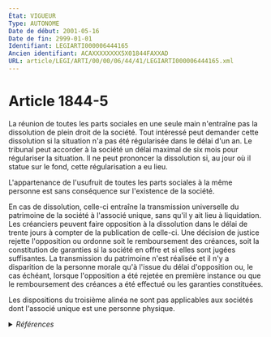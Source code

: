 ```yaml
---
État: VIGUEUR
Type: AUTONOME
Date de début: 2001-05-16
Date de fin: 2999-01-01
Identifiant: LEGIARTI000006444165
Ancien identifiant: ACAXXXXXXXX5X01844FAXXAD
URL: article/LEGI/ARTI/00/00/06/44/41/LEGIARTI000006444165.xml
---
```


<h1>Article 1844-5</h1>

La réunion de toutes les parts sociales en une seule main n'entraîne pas la
dissolution de plein droit de la société. Tout intéressé peut demander cette
dissolution si la situation n'a pas été régularisée dans le délai d'un an. Le
tribunal peut accorder à la société un délai maximal de six mois pour
régulariser la situation. Il ne peut prononcer la dissolution si, au jour où il
statue sur le fond, cette régularisation a eu lieu.<br />

L'appartenance de l'usufruit de toutes les parts sociales à la même personne est
sans conséquence sur l'existence de la société.<br />

En cas de dissolution, celle-ci entraîne la transmission universelle du
patrimoine de la société à l'associé unique, sans qu'il y ait lieu à
liquidation. Les créanciers peuvent faire opposition à la dissolution dans le
délai de trente jours à compter de la publication de celle-ci. Une décision de
justice rejette l'opposition ou ordonne soit le remboursement des créances, soit
la constitution de garanties si la société en offre et si elles sont jugées
suffisantes. La transmission du patrimoine n'est réalisée et il n'y a
disparition de la personne morale qu'à l'issue du délai d'opposition ou, le cas
échéant, lorsque l'opposition a été rejetée en première instance ou que le
remboursement des créances a été effectué ou les garanties constituées.<br />

Les dispositions du troisième alinéa ne sont pas applicables aux sociétés dont
l'associé unique est une personne physique.


<details>
  <summary><em>Références</em></summary>

  <h2>Articles faisant référence à l'article</h2>
  
  <ul>
    <li>
      <a href="https://legal.tricoteuses.fr//redirection/LEGIARTI000006516865?vers=git&vers=legifrance">LOI n° 2001-420 du 15 mai 2001 relative aux nouvelles régulations économiques - article 103 ENTIEREMENT_MODIF</a> MODIFICATION cible
    </li>
  </ul>
  
  <h2>Textes faisant référence à l'article</h2>
  
  <ul>
    <li>
      <a href="https://legal.tricoteuses.fr//redirection/JORFTEXT000000684065?vers=git&vers=legifrance">Loi n°88-15 du 5 janvier 1988 RELATIVE AU DEVELOPPEMENT ET A LA TRANSMISSION DES ENTREPRISES</a> SPEC_APPLI cible
    </li>
  </ul>
  
  <h2>Références faites par l'article</h2>
  
  <ul>
    <li>
      1966-07-24 CITATION cible <a href="https://legal.tricoteuses.fr//redirection/LEGIARTI000006279355?vers=git&vers=legifrance">Loi n°66-537 du 24 juillet 1966 sur les sociétés commerciales - article 262-5 AUTONOME ABROGE, en vigueur du 1999-07-13 au 2000-09-21</a>
    </li>
    <li>
      1966-07-24 CITATION cible <a href="https://legal.tricoteuses.fr//redirection/LEGIARTI000006272480?vers=git&vers=legifrance">Loi n°66-537 du 24 juillet 1966 sur les sociétés commerciales - article 36-1 AUTONOME ABROGE, en vigueur du 1985-07-12 au 2000-09-21</a>
    </li>
    <li>
      1966-07-24 CITATION cible <a href="https://legal.tricoteuses.fr//redirection/LEGIARTI000006281634?vers=git&vers=legifrance">Loi n°66-537 du 24 juillet 1966 sur les sociétés commerciales - article 391 AUTONOME ABROGE, en vigueur du 1988-01-06 au 2000-09-21</a>
    </li>
    <li>
      1967-10-02 CITATION cible <a href="https://legal.tricoteuses.fr//redirection/LEGIARTI000033367254?vers=git&vers=legifrance">Décret n°67-868 du 2 octobre 1967 pris pour l'application à la profession de notaire de la loi n° 66-879 du 29 novembre 1966 relative aux sociétés civiles professionnelles - article 84 AUTONOME ABROGE, en vigueur du 2016-11-11 au 2024-09-01</a>
    </li>
    <li>
      1967-10-02 CITATION cible <a href="https://legal.tricoteuses.fr//redirection/LEGIARTI000033367251?vers=git&vers=legifrance">Décret n°67-868 du 2 octobre 1967 pris pour l'application à la profession de notaire de la loi n° 66-879 du 29 novembre 1966 relative aux sociétés civiles professionnelles - article 85 AUTONOME ABROGE, en vigueur du 2016-11-11 au 2024-09-01</a>
    </li>
    <li>
      1969-07-24 CITATION cible <a href="https://legal.tricoteuses.fr//redirection/LEGIARTI000033389395?vers=git&vers=legifrance">Décret n°69-763 du 24 juillet 1969 pris pour l'application à la profession de commissaire-priseur judiciaire de la loi n° 66-879 du 29 novembre 1966 relative aux sociétés civiles professionnelles - article 84 AUTONOME ABROGE, en vigueur du 2016-11-11 au 2022-07-01</a>
    </li>
    <li>
      1969-07-24 CITATION cible <a href="https://legal.tricoteuses.fr//redirection/LEGIARTI000033389513?vers=git&vers=legifrance">Décret n°69-763 du 24 juillet 1969 pris pour l'application à la profession de commissaire-priseur judiciaire de la loi n° 66-879 du 29 novembre 1966 relative aux sociétés civiles professionnelles - article 85 AUTONOME ABROGE, en vigueur du 2016-11-11 au 2022-07-01</a>
    </li>
    <li>
      1969-11-20 CITATION cible <a href="https://legal.tricoteuses.fr//redirection/LEGIARTI000006200448?vers=git&vers=legifrance">Décret n°69-1057 du 20 novembre 1969 relatif à la profession d'avoué de la loi n° 66-879 du 29 novembre 1966 relative aux sociétés civiles professionnelles - article 84 AUTONOME ABROGE, en vigueur du 1992-01-21 au 2012-05-06</a>
    </li>
    <li>
      1969-11-20 CITATION cible <a href="https://legal.tricoteuses.fr//redirection/LEGIARTI000006200450?vers=git&vers=legifrance">Décret n°69-1057 du 20 novembre 1969 relatif à la profession d'avoué de la loi n° 66-879 du 29 novembre 1966 relative aux sociétés civiles professionnelles - article 85 AUTONOME ABROGE, en vigueur du 1992-01-21 au 2012-05-06</a>
    </li>
    <li>
      1969-12-31 CITATION cible <a href="https://legal.tricoteuses.fr//redirection/LEGIARTI000033379959?vers=git&vers=legifrance">Décret n°69-1274 du 31 décembre 1969 pris pour l'application à la profession d'huissier de justice de la loi n° 66-879 du 29 novembre 1966 sur les sociétés civiles professionnelles - article 84 AUTONOME ABROGE, en vigueur du 2016-11-11 au 2022-07-01</a>
    </li>
    <li>
      1969-12-31 CITATION cible <a href="https://legal.tricoteuses.fr//redirection/LEGIARTI000033379956?vers=git&vers=legifrance">Décret n°69-1274 du 31 décembre 1969 pris pour l'application à la profession d'huissier de justice de la loi n° 66-879 du 29 novembre 1966 sur les sociétés civiles professionnelles - article 85 AUTONOME ABROGE, en vigueur du 2016-11-11 au 2022-07-01</a>
    </li>
    <li>
      1978-03-15 CITATION cible <a href="https://legal.tricoteuses.fr//redirection/LEGIARTI000032579849?vers=git&vers=legifrance">Décret n°78-380 du 15 mars 1978 portant application à la profession d'avocat au Conseil d'Etat et à la Cour de cassation de la loi n° 66-879 du 29 novembre 1966 relative aux sociétés civiles professionnelles - article 63 AUTONOME ABROGE, en vigueur du 2016-05-23 au 2024-09-01</a>
    </li>
    <li>
      1978-07-03 CITATION cible <a href="https://legal.tricoteuses.fr//redirection/LEGIARTI000049907260?vers=git&vers=legifrance">Décret n°78-704 du 3 juillet 1978 relatif à l'application de la loi n° 78-9 du 4 janvier 1978 modifiant le titre IX du livre III du code civil - article 8 AUTONOME VIGUEUR, en vigueur depuis le 2024-10-01</a>
    </li>
    <li>
      1984-05-30 CITATION cible <a href="https://legal.tricoteuses.fr//redirection/LEGIARTI000006541515?vers=git&vers=legifrance">Décret n°84-406 du 30 mai 1984 relatif au registre du commerce et des sociétés - article 24 AUTONOME ABROGE, en vigueur du 2005-02-02 au 2007-03-27</a>
    </li>
    <li>
      1985-07-11 CITATION cible <a href="https://legal.tricoteuses.fr//redirection/LEGIARTI000006314339?vers=git&vers=legifrance">Loi n° 85-697 du 11 juillet 1985 relative à l'entreprise unipersonnelle à responsabilité limitée et à l'exploitation agricole à responsabilité limitée - article 11 AUTONOME ABROGE, en vigueur du 1985-07-02 au 1993-07-23</a>
    </li>
    <li>
      1988-01-05 SPEC_APPLI source <a href="https://legal.tricoteuses.fr//redirection/JORFTEXT000000684065?vers=git&vers=legifrance">Loi n°88-15 du 5 janvier 1988 RELATIVE AU DEVELOPPEMENT ET A LA TRANSMISSION DES ENTREPRISES</a>
    </li>
    <li>
      1992-07-20 CITATION cible <a href="https://legal.tricoteuses.fr//redirection/LEGIARTI000006919598?vers=git&vers=legifrance">Décret n°92-680 du 20 juillet 1992 pris pour l'application à la profession d'avocat de la loi n° 66-879 du 29 novembre 1966 relative aux sociétés civiles professionnelles - article 78 AUTONOME ABROGE, en vigueur du 2007-05-16 au 2024-09-01</a>
    </li>
    <li>
      2001-02-16 CITATION cible <a href="https://legal.tricoteuses.fr//redirection/LEGIARTI000006374254?vers=git&vers=legifrance">Décret n°2001-148 du 16 février 2001 relatif aux statuts types des entreprises unipersonnelles sportives à responsabilité limitée - article Annexe AUTONOME ABROGE, en vigueur du 2001-02-18 au 2007-07-25</a>
    </li>
    <li>
      2001-05-15 MODIFICATION source <a href="https://legal.tricoteuses.fr//redirection/LEGIARTI000006516865?vers=git&vers=legifrance">LOI n° 2001-420 du 15 mai 2001 relative aux nouvelles régulations économiques - article 103 ENTIEREMENT_MODIF</a>
    </li>
    <li>
      2004-06-24 CITATION cible <a href="https://legal.tricoteuses.fr//redirection/LEGIARTI000006530466?vers=git&vers=legifrance">Ordonnance n° 2004-604 du 24 juin 2004 portant réforme du régime des valeurs mobilières émises par les sociétés commerciales et extension à l'outre-mer de dispositions ayant modifié la législation commerciale. - article 57 AUTONOME VIGUEUR, en vigueur depuis le 2004-06-26</a>
    </li>
    <li>
      2004-06-24 CITATION cible <a href="https://legal.tricoteuses.fr//redirection/LEGIARTI000006530497?vers=git&vers=legifrance">Ordonnance n° 2004-604 du 24 juin 2004 portant réforme du régime des valeurs mobilières émises par les sociétés commerciales et extension à l'outre-mer de dispositions ayant modifié la législation commerciale. - article 58 AUTONOME VIGUEUR, en vigueur depuis le 2004-06-26</a>
    </li>
    <li>
      2014-07-04 CITATION cible <a href="https://legal.tricoteuses.fr//redirection/LEGIARTI000029193140?vers=git&vers=legifrance">Décret n° 2014-769 du 4 juillet 2014 relatif au recouvrement de la participation des organismes de protection sociale complémentaire à la prise en charge des modes de rémunération des médecins mentionnés au 13° de l'article L. 162-5 du code de la sécurité sociale - article 2 AUTONOME VIGUEUR, en vigueur depuis le 2014-07-07</a>
    </li>
    <li>
      2016-05-20 CITATION cible <a href="https://legal.tricoteuses.fr//redirection/LEGIARTI000032572643?vers=git&vers=legifrance">Décret n° 2016-652 du 20 mai 2016 modifiant les conditions d'accès à la profession d'avocat au Conseil d'Etat et à la Cour de cassation - article 25 ENTIEREMENT_MODIF</a>
    </li>
    <li>
      2017-04-24 CITATION cible <a href="https://legal.tricoteuses.fr//redirection/LEGIARTI000034477346?vers=git&vers=legifrance">Décret n° 2017-613 du 24 avril 2017 relatif à l'exercice de la profession de greffier de tribunal de commerce sous forme de société civile professionnelle et en qualité de salarié - article 6 ENTIEREMENT_MODIF</a>
    </li>
    <li>
      2022-06-29 CITATION cible <a href="https://legal.tricoteuses.fr//redirection/LEGIARTI000045982218?vers=git&vers=legifrance">Décret n° 2022-950 du 29 juin 2022 relatif à certaines sociétés constituées pour l'exercice de la profession de commissaire de justice - article 95 AUTONOME ABROGE, en vigueur du 2022-07-01 au 2024-09-01</a>
    </li>
    <li>
      2022-06-29 CITATION cible <a href="https://legal.tricoteuses.fr//redirection/LEGIARTI000045982220?vers=git&vers=legifrance">Décret n° 2022-950 du 29 juin 2022 relatif à certaines sociétés constituées pour l'exercice de la profession de commissaire de justice - article 96 AUTONOME ABROGE, en vigueur du 2022-07-01 au 2024-09-01</a>
    </li>
    <li>
      2022-07-18 CITATION cible <a href="https://legal.tricoteuses.fr//redirection/LEGIARTI000046057150?vers=git&vers=legifrance">Décret n° 2022-1009 du 18 juillet 2022 modifiant les articles 344-0 A et 344-0 C de l'annexe III au code général des impôts relatifs aux déclarations souscrites auprès de la direction des grandes entreprises de la direction générale des finances publiques - article 1 ENTIEREMENT_MODIF</a>
    </li>
    <li>
      2022-07-19 CITATION cible <a href="https://legal.tricoteuses.fr//redirection/LEGIARTI000046062323?vers=git&vers=legifrance">Décret n° 2022-1014 du 19 juillet 2022 relatif au Registre national des entreprises et portant adaptation d'autres registres d'entreprises - article 4 ENTIEREMENT_MODIF</a>
    </li>
    <li>
      2022-11-16 CITATION cible <a href="https://legal.tricoteuses.fr//redirection/LEGIARTI000046566712?vers=git&vers=legifrance">Décret n° 2022-1437 du 16 novembre 2022 modifiant les articles 344-0 A, 344-0 B et 344-0 C de l'annexe III au code général des impôts relatifs aux déclarations souscrites auprès de la direction des grandes entreprises de la direction générale des finances publiques - article 1 ENTIEREMENT_MODIF</a>
    </li>
    <li>
      2024-08-14 CITATION cible <a href="https://legal.tricoteuses.fr//redirection/LEGIARTI000050109746?vers=git&vers=legifrance">Décret n° 2024-875 du 14 août 2024 relatif à l'exercice en société de la profession de greffier de tribunal de commerce - article 11 ENTIEREMENT_MODIF</a>
    </li>
    <li>
      2999-01-01 CITATION cible <a href="https://legal.tricoteuses.fr//redirection/LEGIARTI000028724345?vers=git&vers=legifrance">Code civil - article 1844-7 AUTONOME VIGUEUR, en vigueur depuis le 2014-07-01</a>
    </li>
    <li>
      2999-01-01 CITATION cible <a href="https://legal.tricoteuses.fr//redirection/LEGIARTI000006444186?vers=git&vers=legifrance">Code civil - article 1844-8 AUTONOME VIGUEUR, en vigueur depuis le 1988-01-06</a>
    </li>
    <li>
      2999-01-01 CITATION cible <a href="https://legal.tricoteuses.fr//redirection/LEGIARTI000044071311?vers=git&vers=legifrance">Code civil - article 2318 AUTONOME VIGUEUR, en vigueur depuis le 2022-01-01</a>
    </li>
    <li>
      2999-01-01 CITATION cible <a href="https://legal.tricoteuses.fr//redirection/LEGIARTI000047591361?vers=git&vers=legifrance">Code de commerce - article L145-16 AUTONOME VIGUEUR, en vigueur depuis le 2023-05-26</a>
    </li>
    <li>
      2999-01-01 CITATION cible <a href="https://legal.tricoteuses.fr//redirection/LEGIARTI000006222864?vers=git&vers=legifrance">Code de commerce - article L223-4 AUTONOME VIGUEUR, en vigueur depuis le 2000-09-21</a>
    </li>
    <li>
      2999-01-01 CITATION cible <a href="https://legal.tricoteuses.fr//redirection/LEGIARTI000006227018?vers=git&vers=legifrance">Code de commerce - article L227-4 AUTONOME VIGUEUR, en vigueur depuis le 2000-09-21</a>
    </li>
    <li>
      2999-01-01 CITATION cible <a href="https://legal.tricoteuses.fr//redirection/LEGIARTI000006230063?vers=git&vers=legifrance">Code de commerce - article L237-2 AUTONOME VIGUEUR, en vigueur depuis le 2000-09-21</a>
    </li>
    <li>
      2999-01-01 CITATION cible <a href="https://legal.tricoteuses.fr//redirection/LEGIARTI000046073687?vers=git&vers=legifrance">Code de commerce - article R123-265 AUTONOME VIGUEUR, en vigueur depuis le 2023-01-01</a>
    </li>
    <li>
      2999-01-01 CITATION cible <a href="https://legal.tricoteuses.fr//redirection/LEGIARTI000043292365?vers=git&vers=legifrance">Code de commerce - article R123-75 AUTONOME VIGUEUR, en vigueur depuis le 2023-01-01</a>
    </li>
    <li>
      2999-01-01 CITATION cible <a href="https://legal.tricoteuses.fr//redirection/LEGIARTI000050115585?vers=git&vers=legifrance">Code de commerce - article R743-115 AUTONOME VIGUEUR, en vigueur depuis le 2024-09-01</a>
    </li>
    <li>
      2999-01-01 CITATION cible <a href="https://legal.tricoteuses.fr//redirection/LEGIARTI000029355623?vers=git&vers=legifrance">Code général des impôts - article 1518 B AUTONOME VIGUEUR, en vigueur depuis le 2015-01-01</a>
    </li>
    <li>
      2999-01-01 CITATION cible <a href="https://legal.tricoteuses.fr//redirection/LEGIARTI000042909509?vers=git&vers=legifrance">Code général des impôts - article 1586 octies AUTONOME ABROGE_DIFF, en vigueur du 2021-01-01 au 2027-01-01</a>
    </li>
    <li>
      2999-01-01 CITATION cible <a href="https://legal.tricoteuses.fr//redirection/LEGIARTI000046875482?vers=git&vers=legifrance">Code général des impôts - article 1586 quater AUTONOME MODIFIE, en vigueur du 2023-01-01 au 2024-01-01</a>
    </li>
    <li>
      2999-01-01 CITATION cible <a href="https://legal.tricoteuses.fr//redirection/LEGIARTI000028810594?vers=git&vers=legifrance">Code général des impôts - article 1647 B sexies AUTONOME MODIFIE, en vigueur du 2014-03-27 au 2015-01-01</a>
    </li>
    <li>
      2999-01-01 CITATION cible <a href="https://legal.tricoteuses.fr//redirection/LEGIARTI000046567025?vers=git&vers=legifrance">Code général des impôts, annexe III - article 344-0 A AUTONOME VIGUEUR, en vigueur depuis le 2022-11-18</a>
    </li>
    <li>
      2999-01-01 CITATION cible <a href="https://legal.tricoteuses.fr//redirection/LEGIARTI000006299492?vers=git&vers=legifrance">Code général des impôts, annexe III - article 344-0 C AUTONOME MODIFIE, en vigueur du 2004-03-20 au 2022-07-20</a>
    </li>
    <li>
      2999-01-01 CITATION cible <a href="https://legal.tricoteuses.fr//redirection/LEGIARTI000006583466?vers=git&vers=legifrance">Code rural (nouveau) - article L324-1 AUTONOME VIGUEUR, en vigueur depuis le 2005-02-24</a>
    </li>
    <li>
      2999-01-01 CITATION cible <a href="https://legal.tricoteuses.fr//redirection/LEGIARTI000006584316?vers=git&vers=legifrance">Code rural (nouveau) - article L526-9 AUTONOME VIGUEUR, en vigueur depuis le 2006-10-06</a>
    </li>
  </ul>
</details>
